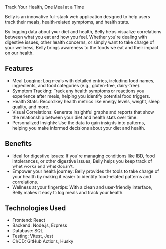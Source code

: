 Track Your Health, One Meal at a Time

Belly is an innovative full-stack web application designed to help users track their meals, health-related symptoms, and health stats.

By logging data about your diet and health, Belly helps visualize correlations between what you eat and how you feel. Whether you're dealing with digestive issues, other health concerns, or simply want to take charge of your wellness, Belly brings awareness to the foods we eat and their impact on our health.

## Features
- Meal Logging: Log meals with detailed entries, including food names, ingredients, and food categories (e.g., gluten-free, dairy-free).
- Symptom Tracking: Track any health symptoms or reactions you experience after meals, helping you identify potential food triggers.
- Health Stats: Record key health metrics like energy levels, weight, sleep quality, and more.
- Visual Correlations: Generate insightful graphs and reports that show the relationship between your diet and health stats over time.
- Personalized Insights: Use the data to gain insights into patterns, helping you make informed decisions about your diet and health.
## Benefits
- Ideal for digestive issues: If you're managing conditions like IBD, food intolerances, or other digestive issues, Belly helps you keep track of what works and what doesn’t.
- Empower your health journey: Belly provides the tools to take charge of your health by making it easier to identify food-related patterns and correlations.
- Wellness at your fingertips: With a clean and user-friendly interface, Belly makes it easy to log meals and track your health.
## Technologies Used
- Frontend: React
- Backend: Node.js, Express
- Database: SQL
- Testing: Vitest, Jest
- CI/CD: GitHub Actions, Husky
